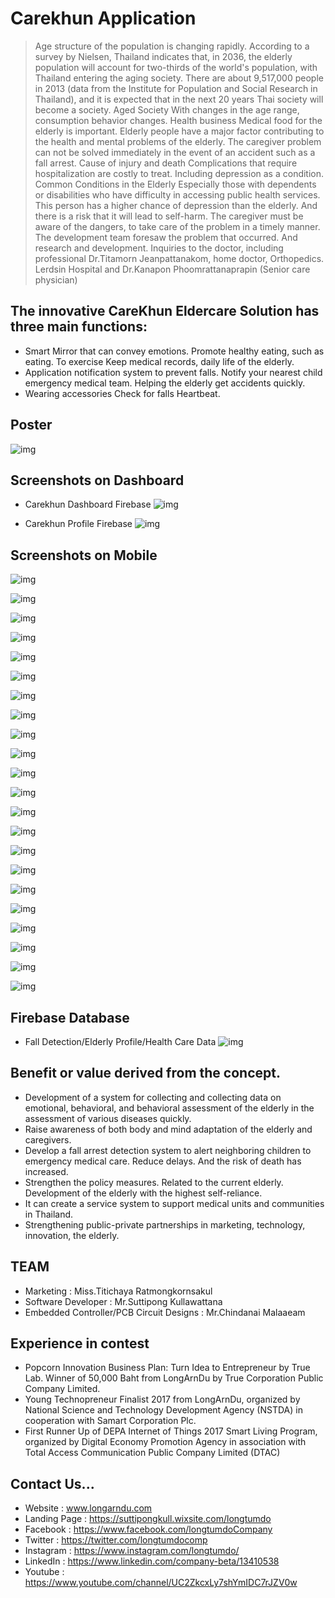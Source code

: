 # Carekhun Application 

>Age structure of the population is changing rapidly. According to a survey by Nielsen, Thailand indicates that, in 2036, the elderly population will account for two-thirds of the world's population, with Thailand entering the aging society. There are about 9,517,000 people in 2013 (data from the Institute for Population and Social Research in Thailand), and it is expected that in the next 20 years Thai society will become a society. Aged Society With changes in the age range, consumption behavior changes. Health business Medical food for the elderly is important. Elderly people have a major factor contributing to the health and mental problems of the elderly. The caregiver problem can not be solved immediately in the event of an accident such as a fall arrest. Cause of injury and death Complications that require hospitalization are costly to treat. Including depression as a condition. Common Conditions in the Elderly Especially those with dependents or disabilities who have difficulty in accessing public health services. This person has a higher chance of depression than the elderly. And there is a risk that it will lead to self-harm. The caregiver must be aware of the dangers, to take care of the problem in a timely manner. The development team foresaw the problem that occurred. And research and development. Inquiries to the doctor, including professional Dr.Titamorn Jeanpattanakom, home doctor, Orthopedics. Lerdsin Hospital and Dr.Kanapon Phoomrattanaprapin (Senior care physician) 

## The innovative CareKhun Eldercare Solution has three main functions:

- Smart Mirror that can convey emotions. Promote healthy eating, such as eating. To exercise Keep medical records, daily life of the elderly.
- Application notification system to prevent falls. Notify your nearest child emergency medical team. Helping the elderly get accidents quickly.
- Wearing accessories Check for falls Heartbeat.

## Poster

![img](https://github.com/longtumdocompany/Carekhun/blob/master/ScreenCaptureCareKhun/0.jpg)

## Screenshots on Dashboard

- Carekhun Dashboard Firebase
![img](https://github.com/longtumdocompany/Carekhun/blob/master/ScreenCaptureCareKhun/Carekhun-Dashboard-Firebase.jpg)

- Carekhun Profile Firebase
![img](https://github.com/longtumdocompany/Carekhun/blob/master/ScreenCaptureCareKhun/Carekhun-Profile-Firebase.jpg)

## Screenshots on Mobile

![img](https://github.com/longtumdocompany/Carekhun/blob/master/ScreenCaptureCareKhun/1.png)

![img](https://github.com/longtumdocompany/Carekhun/blob/master/ScreenCaptureCareKhun/2.png)

![img](https://github.com/longtumdocompany/Carekhun/blob/master/ScreenCaptureCareKhun/3.png)

![img](https://github.com/longtumdocompany/Carekhun/blob/master/ScreenCaptureCareKhun/4.png)

![img](https://github.com/longtumdocompany/Carekhun/blob/master/ScreenCaptureCareKhun/5.png)

![img](https://github.com/longtumdocompany/Carekhun/blob/master/ScreenCaptureCareKhun/6.png)

![img](https://github.com/longtumdocompany/Carekhun/blob/master/ScreenCaptureCareKhun/7.png)

![img](https://github.com/longtumdocompany/Carekhun/blob/master/ScreenCaptureCareKhun/8.png)

![img](https://github.com/longtumdocompany/Carekhun/blob/master/ScreenCaptureCareKhun/9.png)

![img](https://github.com/longtumdocompany/Carekhun/blob/master/ScreenCaptureCareKhun/10.png)

![img](https://github.com/longtumdocompany/Carekhun/blob/master/ScreenCaptureCareKhun/11.jpg)

![img](https://github.com/longtumdocompany/Carekhun/blob/master/ScreenCaptureCareKhun/12.png)

![img](https://github.com/longtumdocompany/Carekhun/blob/master/ScreenCaptureCareKhun/13.png)

![img](https://github.com/longtumdocompany/Carekhun/blob/master/ScreenCaptureCareKhun/14.png)

![img](https://github.com/longtumdocompany/Carekhun/blob/master/ScreenCaptureCareKhun/15.png)

![img](https://github.com/longtumdocompany/Carekhun/blob/master/ScreenCaptureCareKhun/16.png)

![img](https://github.com/longtumdocompany/Carekhun/blob/master/ScreenCaptureCareKhun/17.png)

![img](https://github.com/longtumdocompany/Carekhun/blob/master/ScreenCaptureCareKhun/18.png)

![img](https://github.com/longtumdocompany/Carekhun/blob/master/ScreenCaptureCareKhun/19.png)

![img](https://github.com/longtumdocompany/Carekhun/blob/master/ScreenCaptureCareKhun/20.png)

![img](https://github.com/longtumdocompany/Carekhun/blob/master/ScreenCaptureCareKhun/21.png)

![img](https://github.com/longtumdocompany/Carekhun/blob/master/ScreenCaptureCareKhun/22.png)


## Firebase Database

- Fall Detection/Elderly Profile/Health Care Data
![img](https://github.com/longtumdocompany/Carekhun/blob/master/ScreenCaptureCareKhun/Firebase-2.jpg)

## Benefit or value derived from the concept.
- Development of a system for collecting and collecting data on emotional, behavioral, and behavioral assessment of the elderly in the assessment of various diseases quickly.
- Raise awareness of both body and mind adaptation of the elderly and caregivers.
- Develop a fall arrest detection system to alert neighboring children to emergency medical care. Reduce delays. And the risk of death has increased.
- Strengthen the policy measures. Related to the current elderly. Development of the elderly with the highest self-reliance.
- It can create a service system to support medical units and communities in Thailand.
- Strengthening public-private partnerships in marketing, technology, innovation, the elderly.

## TEAM
- Marketing : Miss.Titichaya Ratmongkornsakul
- Software Developer : Mr.Suttipong Kullawattana
- Embedded Controller/PCB Circuit Designs : Mr.Chindanai Malaaeam

## Experience in contest 
- Popcorn Innovation Business Plan: Turn Idea to Entrepreneur by True Lab. Winner of 50,000 Baht from LongArnDu by True Corporation Public Company Limited. 
- Young Technopreneur Finalist 2017 from LongArnDu, organized by National Science and Technology Development Agency (NSTDA) in cooperation with Samart Corporation Plc. 
- First Runner Up of DEPA Internet of Things 2017 Smart Living Program, organized by Digital Economy Promotion Agency in association with Total Access Communication Public Company Limited (DTAC)

## Contact Us... 
- Website : www.longarndu.com 
- Landing Page : https://suttipongkull.wixsite.com/longtumdo
- Facebook : https://www.facebook.com/longtumdoCompany 
- Twitter : https://twitter.com/longtumdocomp 
- Instagram : https://www.instagram.com/longtumdo/ 
- LinkedIn : https://www.linkedin.com/company-beta/13410538 
- Youtube : https://www.youtube.com/channel/UC2ZkcxLy7shYmIDC7rJZV0w
